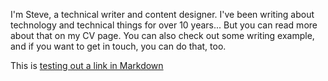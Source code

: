 I'm Steve, a technical writer and content designer. I've been writing about technology and technical things for over 10 years... But you can read more about that on my CV page. You can also check out some writing example, and if you want to get in touch, you can do that, too. 

This is [testing out a link in Markdown](https://www.linkedin.com/feed/)
